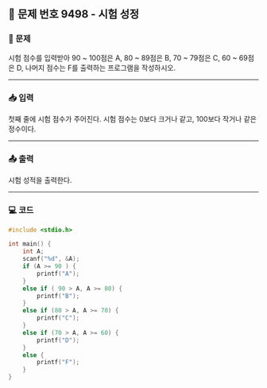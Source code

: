 ## 📝 문제 번호 9498 - 시험 성정

### 📌 문제
시험 점수를 입력받아 90 ~ 100점은 A, 80 ~ 89점은 B, 70 ~ 79점은 C, 60 ~ 69점은 D, 나머지 점수는 F를 출력하는 프로그램을 작성하시오.

---

### 📥 입력
첫째 줄에 시험 점수가 주어진다. 시험 점수는 0보다 크거나 같고, 100보다 작거나 같은 정수이다.

---

### 📤 출력
시험 성적을 출력한다.

---

### 💻 코드
```c
#include <stdio.h>

int main() {
	int A;
	scanf("%d", &A);
	if (A >= 90 ) {
		printf("A");
	}
	else if ( 90 > A, A >= 80) {
		printf("B");
	}
	else if (80 > A, A >= 70) {
		printf("C");
	}
	else if (70 > A, A >= 60) {
		printf("D");
	}
	else {
		printf("F");
	}
}
```
